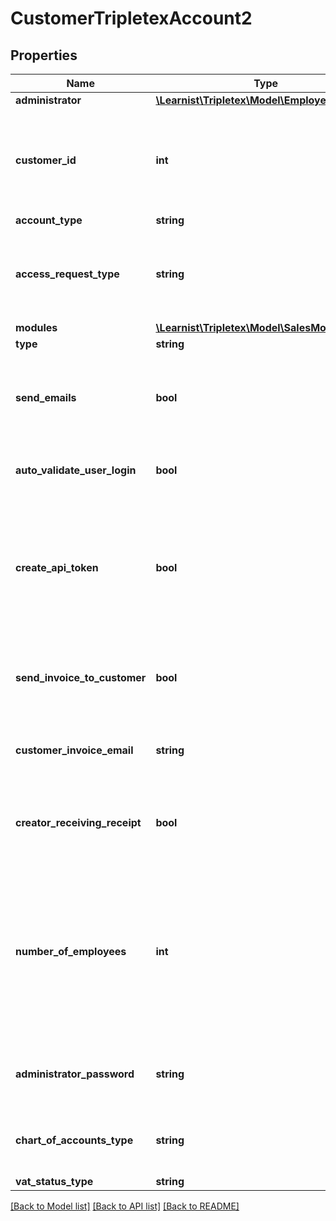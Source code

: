 # CustomerTripletexAccount2

## Properties
Name | Type | Description | Notes
------------ | ------------- | ------------- | -------------
**administrator** | [**\Learnist\Tripletex\Model\Employee**](Employee.md) |  | [optional] 
**customer_id** | **int** | The customer id to an already created customer to create a Tripletex account for. | [optional] 
**account_type** | **string** |  | 
**access_request_type** | **string** | If the accounting office is both an accounatant and an auditor | [optional] 
**modules** | [**\Learnist\Tripletex\Model\SalesModuleDTO[]**](SalesModuleDTO.md) |  | 
**type** | **string** |  | 
**send_emails** | **bool** | Should the emails normally sent during creation be sent in this case? | [optional] 
**auto_validate_user_login** | **bool** | Should the user be automatically validated? | [optional] 
**create_api_token** | **bool** | Creates a token for the admin user. The accounting office could also use their tokens so you might not need this. | [optional] 
**send_invoice_to_customer** | **bool** | Should the invoices for this account be sent to the customer? | [optional] 
**customer_invoice_email** | **string** | The address to send the invoice to at the customer. | [optional] 
**creator_receiving_receipt** | **bool** | Should the receipt for this order be sent to the user creating the account? | [optional] 
**number_of_employees** | **int** | The number of employees in the customer company. Is used for calculating prices and setting some default settings, i.e. approval settings for timesheet. | [optional] 
**administrator_password** | **string** | The password of the administrator user. | [optional] 
**chart_of_accounts_type** | **string** | The chart of accounts to use for the new company | [optional] 
**vat_status_type** | **string** | VAT type | [optional] 

[[Back to Model list]](../../README.md#documentation-for-models) [[Back to API list]](../../README.md#documentation-for-api-endpoints) [[Back to README]](../../README.md)

